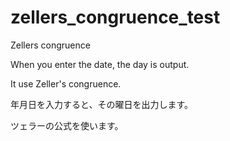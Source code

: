 # zellers_congruence_test
Zellers congruence

When you enter the date, the day is output.

It use Zeller's congruence.

年月日を入力すると、その曜日を出力します。

ツェラーの公式を使います。
